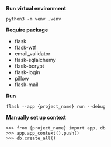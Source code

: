 **Run virtual environment**

`python3 -m venv .venv`

**Require package**

- flask
- flask-wtf
- email_validator
- flask-sqlalchemy
- flask-bcrypt
- flask-login
- pillow
- flask-mail

**Run**

`flask --app {project_name} run --debug`

**Manually set up context**

```
>>> from {project_name} import app, db
>>> app.app_context().push()
>>> db.create_all()
```
